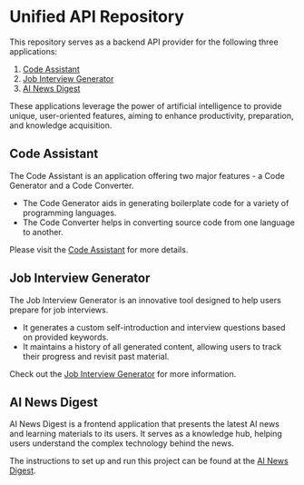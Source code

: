 # Unified API Repository

This repository serves as a backend API provider for the following three applications:

1. [Code Assistant](#code-assistant)
2. [Job Interview Generator](#job-interview-generator)
3. [AI News Digest](#ai-news-digest)

These applications leverage the power of artificial intelligence to provide unique, user-oriented features, aiming to enhance productivity, preparation, and knowledge acquisition.

## Code Assistant

The Code Assistant is an application offering two major features - a Code Generator and a Code Converter. 

- The Code Generator aids in generating boilerplate code for a variety of programming languages.
- The Code Converter helps in converting source code from one language to another.

Please visit the [Code Assistant](https://code-assistant-frontend.vercel.app/) for more details.

## Job Interview Generator

The Job Interview Generator is an innovative tool designed to help users prepare for job interviews. 

- It generates a custom self-introduction and interview questions based on provided keywords.
- It maintains a history of all generated content, allowing users to track their progress and revisit past material.

Check out the [Job Interview Generator](https://job-intro-questions-generator.vercel.app/) for more information.

## AI News Digest

AI News Digest is a frontend application that presents the latest AI news and learning materials to its users. It serves as a knowledge hub, helping users understand the complex technology behind the news. 

The instructions to set up and run this project can be found at the [AI News Digest](https://news-crawler-ai.vercel.app/).
